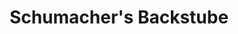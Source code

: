 ---
title: "Schumacher's Backstube"
url: /verl/schumachers-backstube-guetersloher-strasse-2/
shop: Bäckerei
---